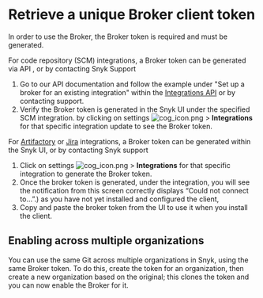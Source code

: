 # Retrieve a unique Broker client token

In order to use the Broker, the Broker token is required and must be generated.&#x20;



For code repository (SCM) integrations, a Broker token can be generated via API , or by contacting Snyk Support

1. Go to our API documentation and follow the example under "Set up a broker for an existing integration" within the [Integrations API](https://snyk.docs.apiary.io/#reference/integrations/integration/update-existing-integration) or by contacting support.&#x20;
2. Verify the Broker token is generated in the Snyk UI under the specified SCM integration. by clicking on settings ![cog\_icon.png](../../../.gitbook/assets/cog\_icon.png) > **Integrations** for that specific integration update to see the Broker token. &#x20;

For [Artifactory](https://docs.snyk.io/integrations/private-registry-integrations/artifactory-registry-for-npm) or [Jira](https://docs.snyk.io/features/integrations/notifications-ticketing-system-integrations/jira) integrations, a Broker token can be generated within the Snyk UI, or by contacting Snyk support

1. Click on settings ![cog\_icon.png](../../../.gitbook/assets/cog\_icon.png) > **Integrations** for that specific integration to generate the Broker token.&#x20;
2. Once the broker token is generated, under the integration, you will see the notification from this screen correctly displays “Could not connect to…”.) as you have not yet installed and configured the client,&#x20;
3. Copy and paste the broker token from the UI to use it when you install the client.

## Enabling across multiple organizations

You can use the same Git across multiple organizations in Snyk, using the same Broker token. To do this, create the token for an organization, then create a new organization based on the original; this clones the token and you can now enable the Broker for it.
